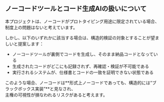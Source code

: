 ## ノーコードツールとコード生成AIの扱いについて

本プロジェクトは、ノーコードがプロトタイピング用途に限定されている場合、  
制度上の問題はないと考えています。

しかし、以下のいずれかに該当する場合は、構造的検証の対象とすることが望ましいと提案します：

- ノーコードツールが裏側でコードを生成し、そのまま納品コードとなっている
- 生成されたコードがどこにも記録されず、再確認・検証が不可能である
- 実行されるシステムが、仕様書とコードの一致を証明できない状態である

このような場合、ノーコードは**形式上ノーコードであっても、構造的には“ブラックボックス実装”**と見なされ、  
主権の可視性が損なわれるリスクがあると考えます。